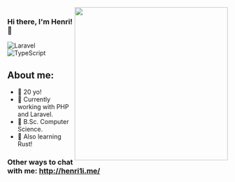 <img align="right" src="https://agencefl.com/wp-content/uploads/2020/05/creation-site-internet-perpignan-1.png" height="350"/>

### Hi there, I'm Henri! 👋

![Laravel](https://img.shields.io/badge/laravel-%23FF2D20.svg?style=for-the-badge&logo=laravel&logoColor=white)
![TypeScript](https://shields.io/badge/TypeScript-3178C6?logo=TypeScript&logoColor=FFF&style=for-the-badge)

## About me:
- 🎂 20 yo!
- 🌱 Currently working with PHP and Laravel.
- 👾 B.Sc. Computer Science.
- 🦀 Also learning Rust!

### Other ways to chat with me: http://henri1i.me/
